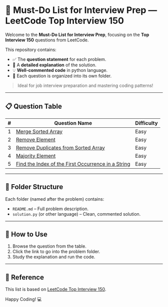 # 📘 Must-Do List for Interview Prep — LeetCode Top Interview 150

Welcome to the **Must-Do List for Interview Prep**, focusing on the **Top Interview 150** questions from LeetCode.

This repository contains:

- ✅ The **question statement** for each problem.
- 🧠 A **detailed explanation** of the solution.
- 💡 **Well-commented code** in python language.
- 📂 Each question is organized into its own folder.

> Ideal for job interview preparation and mastering coding patterns!

---

## 📋 Question Table

| #  | Question Name                                              | Difficulty |
|----|------------------------------------------------------------|------------|
| 1  | [Merge Sorted Array](./Merge%20Sorted%20Array/)            | Easy       |
| 2  | [Remove Element](./Remove%20Element/)                      | Easy       |
| 3  | [Remove Duplicates from Sorted Array](./Remove%20Duplicates%20from%20Sorted%20Array/)| Easy       |
| 4  | [Majority Element](./Majority%20Element)                   | Easy       |
| 5  | [Find the Index of the First Occurrence in a String](./Find%20the%20Index%20of%20the%20First%20Occurrence%20in%20a%20String/)                   | Easy       |

 

---

## 📁 Folder Structure

Each folder (named after the problem) contains:

- `README.md` – Full problem description.
- `solution.py` (or other language) – Clean, commented solution.
 

---

## 🚀 How to Use

1. Browse the question from the table.
2. Click the link to go into the problem folder.
3. Study the explanation and run the code.

---

## 🔗 Reference

This list is based on [LeetCode Top Interview 150](https://leetcode.com/studyplan/top-interview-150/).

Happy Coding! 💻
